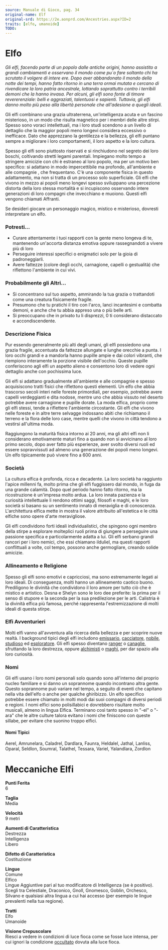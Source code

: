 ```yaml
---
source: Manuale di Gioco, pag. 34
original-name: Elf
original-srd: https://2e.aonprd.com/Ancestries.aspx?ID=2
traits: [elfo, umanoide]
TODO:
---
```


# Elfo

_Gli elfi, facendo parte di un popolo dalle antiche origini, hanno assistito a
grandi cambiamenti e osservano il mondo come pu`o fare soltanto chi ha scrutato
il volgere di intere ere. Dopo aver abbandonato il mondo della notte dei tempi,
hanno fatto ritorno in una terra ormai mutata e cercano di rivendicare la loro
patria ancestrale, lottando soprattutto contro i terribili demoni che la hanno
invasa. Per alcuni, gli elfi sono fonte di timore revererenziale: belli e
aggraziati, talentuosi e sapienti. Tuttavia, gli elfi danno molto più peso alla
libertà personale che all'adesione a quegli ideali._

Gli elfi combinano una grazia ultraterrena, un'intelligenza acuta e un fascino
misterioso, in un modo che risulta magnetico per i membri delle altre stirpi.
Spesso sono voraci intellettuali, ma i loro studi scendono a un livello di
dettaglio che la maggior popoli meno longevi considera eccessivo o inefficace.
Dato che apprezzano la gentilezza e la bellezza, gli elfi puntano sempre a
migliorare i loro comportamenti, il loro aspetto e la loro cultura.

Spesso gli elfi sono piuttosto riservati e si rinchiudono nel segreto dei loro
boschi, coltivando stretti legami parentali. Impiegano molto tempo a stringere
amicizie con chi è estraneo al loro popolo, ma per un motivo ben specifico: si
adattano in modo impercettibile ma profondo, all'ambiente e alle compagnie , che
frequentano. C'è una componente fisica in questo adattamento, ma non si tratta
di un processo solo superficiale. Gli elfi che vivono in mezzo ai popoli meno
longevi spesso sviluppano una percezione distorta della loro stessa mortalità e
si incupiscono osservando intere generazioni di loro compagni che invecchiano e
muoiono. Questi elfi vengono chiamati Affranti.

Se desideri giocare un personaggio magico, mistico e misterioso, dovresti
interpretare un elfo.

### Potresti...

- Curare attentamente i tuoi rapporti con la gente meno longeva di te,
  mantenendo un'accorta distanza emotiva oppure rassegnandoti a vivere più di
  loro
- Perseguire interessi specifici o enigmatici solo per la gioia di
  padroneggiarli.
- Avere fattezze (colore degli occhi, carnagione, capelli o gestualità) che
  riflettono l'ambiente in cui vivi.

### Probabilmente gli Altri...

- Si concentrano sul tuo aspetto, ammirando la tua grazia o trattandoti come una
  creatura fisicamente fragile.
- Presumono che tu pratichi il tiro con l'arco, lanci incantesimi e combatta
  demoni, e anche che tu abbia appreso una o più belle arti.
- Si preoccupano che in privato tu li disprezzi, 0 ti considerano distaccato e
  accondiscendente.

### Descrizione Fisica

Pur essendo generalmente più alti degli umani, gli elfi possiedono una grazia
fragile, accentuata da fattezze allungate e lunghe orecchie a punta. I loro
occhi grandi e a mandorla hanno pupille ampie e dai colori vibranti, che
riempiono interamente la porzione visibile dell'occhio. Queste pupille
conferiscono agli elfi un aspetto alieno e consentono loro di vedere ogni
dettaglio anche con pochissima luce.

Gli elfi si adattano gradualmente all'ambiente e alle compagnie e spesso
acquisiscono tratti fisici che riflettono questi elementi. Un elfo che abbia
trascorso secoli interi nelle foreste primordiali, per esempio, potrebbe avere
capelli verdeggianti e dita nodose, mentre uno che abbia vissuto nel deserto
potrebbe avere carnagione e pupille dorate. La moda elfica, proprio come gli
elfi stessi, tende a riflettere l'ambiente circostante. Gli elfi che vivono
nelle foreste e in altre terre selvagge indossano abiti che richiamano il
terreno e la flora delle loro case, mentre quelli che vivono in città tendono a
vestirsi all'ultima moda.

Raggiungono la maturità fisica intorno ai 20 anni, ma gli altri elfi non li
considerano emotivamente maturi fino a quando non si avvicinano al loro primo
secolo, dopo aver fatto più esperienze, aver svolto diversi ruoli ed essere
sopravvissuti ad almeno una generazione dei popoli meno longevi. Un elfo
tipicamente può vivere fino a 600 anni.

### Società

La cultura elfica è profonda, ricca e decadente. La loro società ha raggiunto
l'apice millenni fa, molto prima che gli elfi fuggissero dal mondo, in fuga da
una grande calamità. Dopo quel periodo hanno fatto ritorno, ma la ricostruzione
è un'impresa molto ardua. La loro innata pazienza e la curiosità intellettuale
li rendono ottimi saggi, filosofi e maghi, e le loro società si basano su un
sentimento innato di meraviglia e di conoscenza. L'architettura elfica mette in
mostra il valore attribuito all'estetica e le città elfiche sono opere d'arte
meravigliose.

Gli elfi condividono forti ideali individualistici, che spingono ogni membro
della stirpe a esplorare molteplici ruoli prima di giungere a perseguire una
passione specifica e particolarmente adatta a lui. Gli elfi serbano grandi
rancori per i loro nemici, che essi chiamano ilduliel, ma questi rapporti
conflittuali a volte, col tempo, possono anche germogliare, creando solide
amicizie.

### Allineamento e Religione

Spesso gli elfi sono emotivi e capricciosi, ma sono estremamente legati ai loro
ideali. Di conseguenza, molti hanno un allineamento caotico buono. Prediligono
le divinità che condividono il loro amore per tutto ciò che è mistico e
artistico. Desna e Shelyn sono le loro dee preferite: la prima per il senso di
stupore e la seconda per la sua predilezione per le arti. Calistria è la
divinità elfica più famosa, perché rappresenta l'estremizzazione di molti ideali
di questa stirpe.

### Elfi Avventurieri

Molti elfi vanno all'avventura alla ricerca della bellezza e per scoprire nuove
realtà. I background tipici degli elfi includono
[emissario](/background/emissario), [cacciatore](/background/cacciatore),
[nobile](/background/nobile), [studioso](/background/studioso) ed
[esploratore](/background/esploratore). Gli elfi spesso diventano
[ranger](/classi/ranger) o [canaglie](/classi/canaglia), sfruttando la loro
destrezza, oppure [alchimisti](/classi/alchimista) o [maghi](/classi/mago), per
dar spazio alla loro curiosità.

### Nomi

Gli elfi usano i loro nomi personali solo quando sono all'interno del proprio
nucleo familiare e si danno un soprannome quando incontrano altra gente. Questo
soprannome può variare nel tempo, a seguito di eventi che capitano nella vita
dell'elfo o anche per qualche ghiribizzo. Un elfo specifico potrebbe essere
chiamato in molti modi dai suoi compagni di diversi periodi e regioni. I nomi
elfici sono polisillabici e dovrebbero risultare molto musicali, almeno in
lingua Elfica. Terminano così tanto spesso in "-el" o "-ara" che le altre
culture talora evitano i nomi che finiscono con queste sillabe, per evitare che
suonino troppo elfici.

#### Nomi Tipici

Aerel, Amrunelara, Caladrel, Dardlara, Faunra, Heldalel, Jathal, Lanliss,
Oparal, Seldlon, Soumral, Talathel, Tessara, Variel, Yalandlara, Zordlon

# Meccaniche Elfi

**Punti Ferita**  
6

**Taglia**  
Media

**Velocità**  
9 metri

**Aumenti di Caratteristica**  
Destrezza  
Intelligenza  
Libero

**Difetto di Caratteristica**  
Costituzione

**Lingue**  
Comune  
Elfico  
Lingue Aggiuntive pari al tuo modificatore di Intelligenza (se è positivo).
Scegli tra Celestiale, Draconico, Gnoll, Gnomesco, Goblin, Orchesco, Silvano e
qualsiasi altra lingua a cui hai accesso (per esempio le lingue prevalenti nella
tua regione).

**Tratti**  
Elfo  
Umanoide

**Visione Crepuscolare**  
Riesci a vedere in condizioni di luce fioca come se fosse luce intensa, per cui
ignori la condizione [occultato](/condizioni/occultato) dovuta alla luce fioca.
